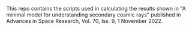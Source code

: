 This repo contains the scripts used in calculating the results shown in 
"A minimal model for understanding secondary cosmic rays" published in Advances in
Space Research, Vol. 70, Iss. 9, 1 November 2022.
